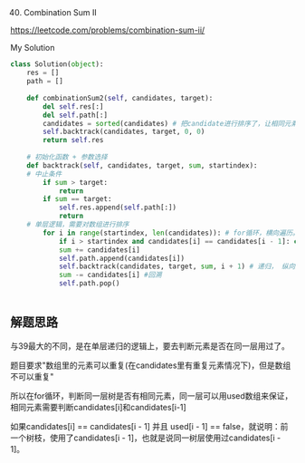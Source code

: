 ## 
40. Combination Sum II

https://leetcode.com/problems/combination-sum-ii/

My Solution

```python
class Solution(object):
    res = []
    path = []
    
    def combinationSum2(self, candidates, target):
        del self.res[:]
        del self.path[:]
        candidates = sorted(candidates) # 把candidate进行排序了，让相同元素挨在一起
        self.backtrack(candidates, target, 0, 0)
        return self.res
        
    # 初始化函数 + 参数选择
    def backtrack(self, candidates, target, sum, startindex):
    # 中止条件
        if sum > target:
            return
        if sum == target:
            self.res.append(self.path[:])
            return
    # 单层逻辑，需要对数组进行排序
        for i in range(startindex, len(candidates)): # for循环，横向遍历。题目要求没有重复组合，也就是去重。
            if i > startindex and candidates[i] == candidates[i - 1]: continue
            sum += candidates[i]
            self.path.append(candidates[i])
            self.backtrack(candidates, target, sum, i + 1) # 递归， 纵向遍历
            sum -= candidates[i] #回溯
            self.path.pop()
            
```
## 解题思路
与39最大的不同，是在单层递归的逻辑上，要去判断元素是否在同一层用过了。

题目要求"数组里的元素可以重复(在candidates里有重复元素情况下)，但是数组不可以重复"

所以在for循环，判断同一层树是否有相同元素，同一层可以用used数组来保证，相同元素需要判断candidates[i]和candidates[i-1]

如果candidates[i] == candidates[i - 1] 并且 used[i - 1] == false，就说明：前一个树枝，使用了candidates[i - 1]，也就是说同一树层使用过candidates[i - 1]。
